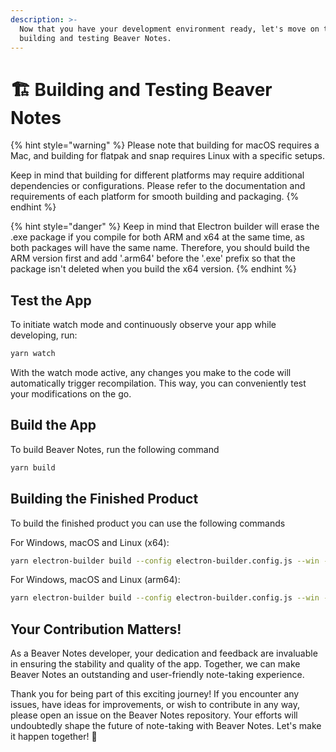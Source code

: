 ```yaml
---
description: >-
  Now that you have your development environment ready, let's move on to
  building and testing Beaver Notes.
---
```


# 🏗 Building and Testing Beaver Notes

{% hint style="warning" %}
Please note that building for macOS requires a Mac, and building for flatpak and snap requires Linux with a specific setups.

Keep in mind that building for different platforms may require additional dependencies or configurations. Please refer to the documentation and requirements of each platform for smooth building and packaging.
{% endhint %}

{% hint style="danger" %}
Keep in mind that Electron builder will erase the .exe package if you compile for both ARM and x64 at the same time, as both packages will have the same name. Therefore, you should build the ARM version first and add '.arm64' before the '.exe' prefix so that the package isn't deleted when you build the x64 version.
{% endhint %}

## Test the App

To initiate watch mode and continuously observe your app while developing, run:

```bash
yarn watch
```

With the watch mode active, any changes you make to the code will automatically trigger recompilation. This way, you can conveniently test your modifications on the go.

## Build the App

To build Beaver Notes, run the following command

```bash
yarn build
```

## Building the Finished Product

To build the finished product you can use the following commands

For Windows, macOS and Linux (x64):

```bash
yarn electron-builder build --config electron-builder.config.js --win --mac --linux --x64
```

For Windows, macOS and Linux (arm64):

```bash
yarn electron-builder build --config electron-builder.config.js --win --mac --linux --arm64
```

## Your Contribution Matters!

As a Beaver Notes developer, your dedication and feedback are invaluable in ensuring the stability and quality of the app. Together, we can make Beaver Notes an outstanding and user-friendly note-taking experience.

Thank you for being part of this exciting journey! If you encounter any issues, have ideas for improvements, or wish to contribute in any way, please open an issue on the Beaver Notes repository. Your efforts will undoubtedly shape the future of note-taking with Beaver Notes. Let's make it happen together! 🚀
